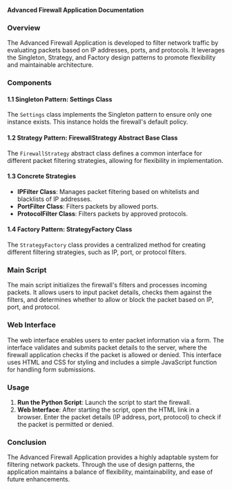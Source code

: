 **Advanced Firewall Application Documentation**

### Overview
The Advanced Firewall Application is developed to filter network traffic by evaluating packets based on IP addresses, ports, and protocols. It leverages the Singleton, Strategy, and Factory design patterns to promote flexibility and maintainable architecture.

### Components

#### 1.1 Singleton Pattern: Settings Class
The `Settings` class implements the Singleton pattern to ensure only one instance exists. This instance holds the firewall's default policy.

#### 1.2 Strategy Pattern: FirewallStrategy Abstract Base Class
The `FirewallStrategy` abstract class defines a common interface for different packet filtering strategies, allowing for flexibility in implementation.

#### 1.3 Concrete Strategies

- **IPFilter Class**: Manages packet filtering based on whitelists and blacklists of IP addresses.
- **PortFilter Class**: Filters packets by allowed ports.
- **ProtocolFilter Class**: Filters packets by approved protocols.

#### 1.4 Factory Pattern: StrategyFactory Class
The `StrategyFactory` class provides a centralized method for creating different filtering strategies, such as IP, port, or protocol filters.

### Main Script
The main script initializes the firewall's filters and processes incoming packets. It allows users to input packet details, checks them against the filters, and determines whether to allow or block the packet based on IP, port, and protocol.

### Web Interface
The web interface enables users to enter packet information via a form. The interface validates and submits packet details to the server, where the firewall application checks if the packet is allowed or denied. This interface uses HTML and CSS for styling and includes a simple JavaScript function for handling form submissions.

### Usage

1. **Run the Python Script**: Launch the script to start the firewall.
2. **Web Interface**: After starting the script, open the HTML link in a browser. Enter the packet details (IP address, port, protocol) to check if the packet is permitted or denied.

### Conclusion
The Advanced Firewall Application provides a highly adaptable system for filtering network packets. Through the use of design patterns, the application maintains a balance of flexibility, maintainability, and ease of future enhancements.
